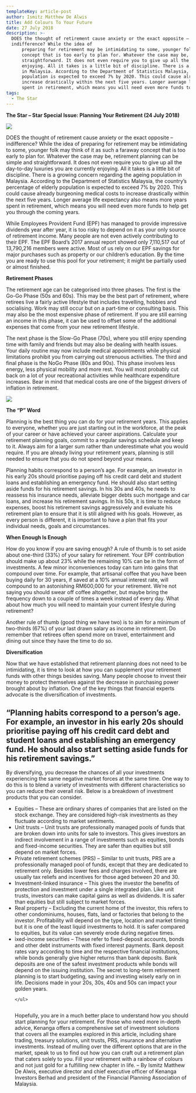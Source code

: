```yaml
---
templateKey: article-post
author: Ismitz Matthew De Alwis
title: Add Colours To Your Future
date: 27 July 2018
description: >-
  DOES the thought of retirement cause anxiety or the exact opposite –
  indifference? While the idea of
      preparing for retirement may be intimidating to some, younger folk may think of it as such a faraway
      concept that is too early to plan for. Whatever the case may be, retirement planning can be simple and
      straightforward. It does not even require you to give up all the day-to-day luxuries you are currently
      enjoying. All it takes is a little bit of discipline. There is a growing concern regarding the ageing population
      in Malaysia. According to the Department of Statistics Malaysia, the country’s percentage of elderly
      population is expected to exceed 7% by 2020. This could cause already burgeoning medical costs to
      increase drastically within the next five years. Longer average life expectancy also means more years
      spent in retirement, which means you will need even more funds to help get you through the coming years.
tags:
  - The Star
---
```

**The Star – Star Special Issue: Planning Your Retirement (24 July 2018)**</h2>

![](/img/2018-07-27-the-star-add-colours-to-your-future-1.png)

<p>DOES the thought of retirement cause anxiety or the exact opposite – indifference? While the idea of
    preparing for retirement may be intimidating to some, younger folk may think of it as such a faraway
    concept that is too early to plan for. Whatever the case may be, retirement planning can be simple and
    straightforward. It does not even require you to give up all the day-to-day luxuries you are currently
    enjoying. All it takes is a little bit of discipline. There is a growing concern regarding the ageing population
    in Malaysia. According to the Department of Statistics Malaysia, the country’s percentage of elderly
    population is expected to exceed 7% by 2020. This could cause already burgeoning medical costs to
    increase drastically within the next five years. Longer average life expectancy also means more years
    spent in retirement, which means you will need even more funds to help get you through the coming years. </p>

<p>While Employees Provident Fund (EPF) has managed to provide impressive dividends year after year, it is
    too risky to depend on it as your only source of retirement income. Many people are not even actively
    contributing to their EPF. The EPF Board’s 2017 annual report showed only 7,110,517 out of 13,790,216 members were active. Most of us rely on our EPF savings for major purchases such as property or our
    children’s education. By the time you are ready to use this pool for your retirement; it might be partially
    used or almost finished.</p>

**Retirement Phases** 

</h3>

<p>The retirement age can be categorised into three phases. The first is the Go-Go Phase (50s and 60s). This
    may be the best part of retirement, where retirees live a fairly active lifestyle that includes travelling,
    hobbies and socialising. Work may still occur but on a part-time or consulting basis. This may also be the
    most expensive phase of retirement. If you are still earning an income in this phase, it can be used to offset
    some of the additional expenses that come from your new retirement lifestyle.</p>

<p>The next phase is the Slow-Go Phase (70s), where you still enjoy spending time with family and friends but
    may also be dealing with health issues. Your daily routine may now include medical appointments while
    physical limitations prohibit you from carrying out strenuous activities. The third and final phase is the NoGo Phase (80s and 90s). This phase involves less energy, less physical mobility and more rest. You will
    most probably cut back on a lot of your recreational activities while healthcare expenditure increases. Bear
    in mind that medical costs are one of the biggest drivers of inflation in retirement.</p>

![](/img/2018-07-27-the-star-add-colours-to-your-future-3.png)

**The “P” Word</h3>**

<p>Planning is the best thing you can do for your retirement years. This applies to everyone,
    whether you are just starting out in the workforce, at the peak of your career or have
    achieved your career aspirations. Calculate your retirement planning goals, commit to
    a regular savings schedule and keep to it. Always aim for a larger sum rather than
    underestimate what you would require. If you are already living your retirement
    years, planning is still needed to ensure that you do not spend beyond your
    means.</p>

<p>Planning habits correspond to a person’s age. For example, an investor in his
    early 20s should prioritise paying off his credit card debt and student loans and
    establishing an emergency fund. He should also start setting aside funds for his
    retirement savings. In his 30s and 40s, he needs to reassess his insurance
    needs, alleviate bigger debts such mortgage and car loans, and increase his
    retirement savings. In his 50s, it is time to reduce expenses, boost his retirement
    savings aggressively and evaluate his retirement plan to ensure that it is still
    aligned with his goals. However, as every person is different, it is important to
    have a plan that fits your individual needs, goals and circumstances. </p>

**When Enough Is Enough </h3>**

<p>How do you know if you are saving enough? A rule of thumb is to set aside about
    one-third (33%) of your salary for retirement. Your EPF contribution should make up about 23% while the
    remaining 10% can be in the form of investments. A few minor inconveniences today can turn into gains
    that compound over time. For example, that artisanal coffee that you have been buying daily for 30 years, if
    saved at a 10% annual interest rate, will compound to an astonishing RM600,000 for your retirement.
    We’re not saying you should swear off coffee altogether, but maybe bring the frequency down to a couple
    of times a week instead of every day. What about how much you will need to maintain your current lifestyle
    during retirement?</p>

<p>Another rule of thumb (good thing we have two) is to aim for a minimum of two-thirds (67%) of your last
    drawn salary as income in retirement. Do remember that retirees often spend more on travel, entertainment
    and dining out since they have the time to do so.</p>

**Diversification</h3>**

<p>Now that we have established that retirement planning does not need to be intimidating, it is time to look at
    how you can supplement your retirement funds with other things besides saving. Many people choose to
    invest their money to protect themselves against the
    decrease in purchasing power brought about by inflation.
    One of the key things that financial experts advocate is the
    diversification of investments.</p>

<h2>“Planning habits correspond to a
    person’s age. For example, an
    investor in his early 20s should
    prioritise paying off his credit card
    debt and student loans and
    establishing an emergency fund.
    He should also start setting aside
    funds for his retirement savings.”</h2>

<p>By diversifying, you decrease the chances of all your
    investments experiencing the same negative market forces
    at the same time. One way to do this is to blend a variety of
    investments with different characteristics so you can reduce
    their overall risk. Below is a breakdown of investment
    products that you can consider.</p>

<ul>
    <li>Equities – These are ordinary shares of companies
        that are listed on the stock exchange. They are considered high-risk investments as they fluctuate
        according to market sentiments.</li>
    <li>Unit trusts – Unit trusts are professionally managed pools of funds that are broken down into units
        for sale to investors. This gives investors an indirect involvement in a range of investments such as
        equities, bonds and fixed-income securities. They are safer than equities but still depend on market
        forces.</li>
    <li>Private retirement schemes (PRS) – Similar to unit trusts, PRS are a professionally managed
        pool of funds, except that they are dedicated to retirement only. Besides lower fees and charges
        involved, there are usually tax reliefs and incentives for those aged between 20 and 30.</li>
    <li>Investment-linked insurance – This gives the investor the benefits of protection and investment
        under a single integrated plan. Like unit trusts, investors can make capital gains as well as
        dividends. It is safer than equities but still subject to market forces.</li>
    <li>Real property – Excluding the current home of the investor, this refers to other condominiums,
        houses, flats, land or factories that belong to the investor. Profitability will depend on the type,
        location and market timing but it is one of the least liquid investments to hold. It is safer compared
        to equities, but its value can severely erode during negative times.</li>
    <li>ixed-income securities – These refer to fixed-deposit accounts, bonds and other debt
        instruments with fixed interest payments. Bank deposit rates vary according to time and the
        respective financial institutions, while bonds generally give higher returns than bank deposits. Bank
        deposits are one of the safest investment products while bonds will depend on the issuing
        institution. The secret to long-term retirement planning is to start budgeting, saving and investing
        wisely early on in life. Decisions made in your 20s, 30s, 40s and 50s can impact your golden years.</li>
    
    </ul>

```

```

<p>Hopefully, you are in a much better place to understand how you should start planning for your retirement.
    For those who need more in-depth advice, Kenanga offers a comprehensive set of investment solutions
    that covers all the examples explored in this article, including share trading, treasury solutions, unit trusts,
    PRS, insurance and alternative investments. Instead of mulling over the different options that are in the
    market, speak to us to find out how you can craft out a retirement plan that caters solely to you. Fill your
    retirement with a rainbow of colours and not just gold for a fulfilling new chapter in life. – By Ismitz
    Matthew De Alwis, executive director and chief executive officer of Kenanga Investors Berhad and
    president of the Financial Planning Association of Malaysia. 
    </p>